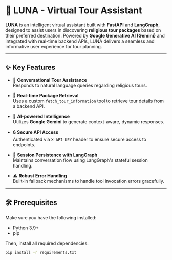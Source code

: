 # 🧭 LUNA - Virtual Tour Assistant

**LUNA** is an intelligent virtual assistant built with **FastAPI** and **LangGraph**, designed to assist users in discovering **religious tour packages** based on their preferred destination. Powered by **Google Generative AI (Gemini)** and integrated with real-time backend APIs, LUNA delivers a seamless and informative user experience for tour planning.

---

## ✨ Key Features

- 💬 **Conversational Tour Assistance**  
  Responds to natural language queries regarding religious tours.

- 🔗 **Real-time Package Retrieval**  
  Uses a custom `fetch_tour_information` tool to retrieve tour details from a backend API.

- 🧠 **AI-powered Intelligence**  
  Utilizes **Google Gemini** to generate context-aware, dynamic responses.

- 🔒 **Secure API Access**  
  Authenticated via `X-API-KEY` header to ensure secure access to endpoints.

- 🔁 **Session Persistence with LangGraph**  
  Maintains conversation flow using LangGraph's stateful session handling.

- ⚠️ **Robust Error Handling**  
  Built-in fallback mechanisms to handle tool invocation errors gracefully.

---

## 🛠️ Prerequisites

Make sure you have the following installed:

- Python 3.9+
- pip

Then, install all required dependencies:

```bash
pip install -r requirements.txt
